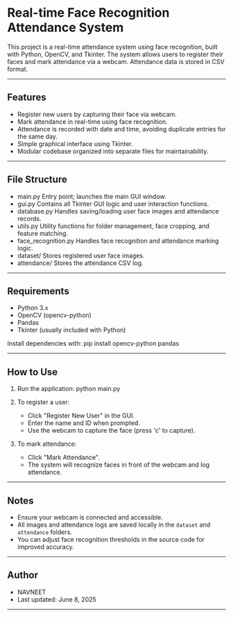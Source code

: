 Real-time Face Recognition Attendance System
===========================================

This project is a real-time attendance system using face recognition, built with Python, OpenCV, and Tkinter. The system allows users to register their faces and mark attendance via a webcam. Attendance data is stored in CSV format.

------------------------------------------------------------
Features
------------------------------------------------------------
- Register new users by capturing their face via webcam.
- Mark attendance in real-time using face recognition.
- Attendance is recorded with date and time, avoiding duplicate entries for the same day.
- Simple graphical interface using Tkinter.
- Modular codebase organized into separate files for maintainability.

------------------------------------------------------------
File Structure
------------------------------------------------------------
- main.py
    Entry point; launches the main GUI window.
- gui.py
    Contains all Tkinter GUI logic and user interaction functions.
- database.py
    Handles saving/loading user face images and attendance records.
- utils.py
    Utility functions for folder management, face cropping, and feature matching.
- face_recognition.py
    Handles face recognition and attendance marking logic.
- dataset/
    Stores registered user face images.
- attendance/
    Stores the attendance CSV log.

------------------------------------------------------------
Requirements
------------------------------------------------------------
- Python 3.x
- OpenCV (opencv-python)
- Pandas
- Tkinter (usually included with Python)

Install dependencies with:
    pip install opencv-python pandas

------------------------------------------------------------
How to Use
------------------------------------------------------------
1. Run the application:
       python main.py

2. To register a user:
   - Click "Register New User" in the GUI.
   - Enter the name and ID when prompted.
   - Use the webcam to capture the face (press 'c' to capture).

3. To mark attendance:
   - Click "Mark Attendance".
   - The system will recognize faces in front of the webcam and log attendance.

------------------------------------------------------------
Notes
------------------------------------------------------------
- Ensure your webcam is connected and accessible.
- All images and attendance logs are saved locally in the `dataset` and `attendance` folders.
- You can adjust face recognition thresholds in the source code for improved accuracy.

------------------------------------------------------------
Author
------------------------------------------------------------
- NAVNEET
- Last updated: June 8, 2025

------------------------------------------------------------

